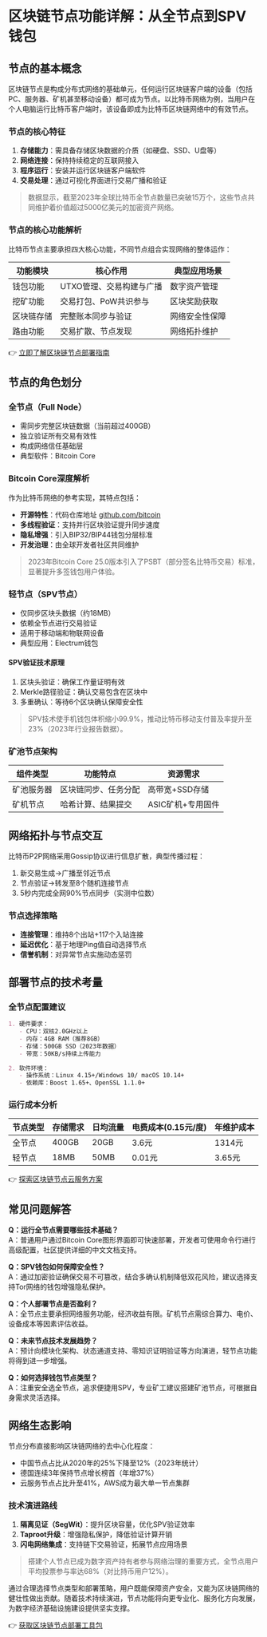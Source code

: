 # 区块链节点功能详解：从全节点到SPV钱包

## 节点的基本概念

区块链节点是构成分布式网络的基础单元，任何运行区块链客户端的设备（包括PC、服务器、矿机甚至移动设备）都可成为节点。以比特币网络为例，当用户在个人电脑运行比特币客户端时，该设备即成为比特币区块链网络中的有效节点。

### 节点的核心特征
1. **存储能力**：需具备存储区块数据的介质（如硬盘、SSD、U盘等）
2. **网络连接**：保持持续稳定的互联网接入
3. **程序运行**：安装并运行区块链客户端软件
4. **交易处理**：通过可视化界面进行交易广播和验证

> 数据显示，截至2023年全球比特币全节点数量已突破15万个，这些节点共同维护着价值超过5000亿美元的加密资产网络。

### 节点的核心功能解析

比特币节点主要承担四大核心功能，不同节点组合实现网络的整体运作：

| 功能模块   | 核心作用                          | 典型应用场景               |
|------------|-----------------------------------|----------------------------|
| 钱包功能   | UTXO管理、交易构建与广播          | 数字资产管理               |
| 挖矿功能   | 交易打包、PoW共识参与             | 区块奖励获取               |
| 区块链存储 | 完整账本同步与验证                | 网络安全性保障             |
| 路由功能   | 交易扩散、节点发现                | 网络拓扑维护               |

👉 [立即了解区块链节点部署指南](https://bit.ly/okx_welcome)

## 节点的角色划分

### 全节点（Full Node）
- 需同步完整区块链数据（当前超过400GB）
- 独立验证所有交易有效性
- 构成网络信任基础层
- 典型软件：Bitcoin Core

### Bitcoin Core深度解析
作为比特币网络的参考实现，其特点包括：
- **开源特性**：代码仓库地址 [github.com/bitcoin](https://github.com/bitcoin)
- **多线程验证**：支持并行区块验证提升同步速度
- **隐私增强**：引入BIP32/BIP44钱包分层标准
- **开发治理**：由全球开发者社区共同维护

> 2023年Bitcoin Core 25.0版本引入了PSBT（部分签名比特币交易）标准，显著提升多签钱包用户体验。

### 轻节点（SPV节点）
- 仅同步区块头数据（约18MB）
- 依赖全节点进行交易验证
- 适用于移动端和物联网设备
- 典型应用：Electrum钱包

#### SPV验证技术原理
1. 区块头验证：确保工作量证明有效
2. Merkle路径验证：确认交易包含在区块中
3. 多重确认：等待6个区块确认保障安全性

> SPV技术使手机钱包体积缩小99.9%，推动比特币移动支付普及率提升至23%（2023年行业报告数据）。

### 矿池节点架构
| 组件类型       | 功能特点                     | 资源需求         |
|----------------|------------------------------|------------------|
| 矿池服务器     | 区块链同步、任务分配          | 高带宽+SSD存储   |
| 矿机节点       | 哈希计算、结果提交            | ASIC矿机+专用固件|

## 网络拓扑与节点交互

比特币P2P网络采用Gossip协议进行信息扩散，典型传播过程：
1. 新交易生成→广播至邻近节点
2. 节点验证→转发至8个随机连接节点
3. 5秒内完成全网90%节点同步（实测中位数）

### 节点选择策略
- **连接管理**：维持8个出站+117个入站连接
- **延迟优化**：基于地理Ping值自动选择节点
- **信誉机制**：对异常节点实施动态惩罚

## 部署节点的技术考量

### 全节点配置建议
```markdown
1. 硬件要求：
   - CPU：双核2.0GHz以上
   - 内存：4GB RAM（推荐8GB）
   - 存储：500GB SSD（2023年数据）
   - 带宽：50KB/s持续上传能力

2. 软件环境：
   - 操作系统：Linux 4.15+/Windows 10/ macOS 10.14+
   - 依赖库：Boost 1.65+、OpenSSL 1.1.0+
```

### 运行成本分析
| 节点类型 | 存储需求 | 日均流量 | 电费成本(0.15元/度) | 年维护成本 |
|----------|----------|----------|---------------------|------------|
| 全节点   | 400GB    | 20GB     | 3.6元               | 1314元     |
| 轻节点   | 18MB     | 50MB     | 0.01元              | 3.65元     |

👉 [探索区块链节点云服务方案](https://bit.ly/okx_welcome)

## 常见问题解答

**Q：运行全节点需要哪些技术基础？**  
A：普通用户通过Bitcoin Core图形界面即可快速部署，开发者可使用命令行进行高级配置，社区提供详细的中文文档支持。

**Q：SPV钱包如何保障安全性？**  
A：通过加密验证确保交易不可篡改，结合多确认机制降低双花风险，建议选择支持Tor网络的钱包增强隐私保护。

**Q：个人部署节点是否盈利？**  
A：全节点主要承担网络服务功能，经济收益有限。矿机节点需综合算力、电价、设备成本等因素评估收益。

**Q：未来节点技术发展趋势？**  
A：预计向模块化架构、状态通道支持、零知识证明验证等方向演进，轻节点功能将得到进一步增强。

**Q：如何选择钱包节点类型？**  
A：注重安全选全节点，追求便捷用SPV，专业矿工建议搭建矿池节点，可根据自身需求灵活选择。

## 网络生态影响

节点分布直接影响区块链网络的去中心化程度：
- 中国节点占比从2020年的25%下降至12%（2023年统计）
- 德国连续3年保持节点增长榜首（年增37%）
- 云服务节点占比升至41%，AWS成为最大单一节点集群

### 技术演进路线
1. **隔离见证（SegWit）**：提升区块容量，优化SPV验证效率
2. **Taproot升级**：增强隐私保护，降低验证计算开销
3. **闪电网络集成**：支持链下交易验证，拓展节点应用场景

> 搭建个人节点已成为数字资产持有者参与网络治理的重要方式，全节点用户平均投票参与率达68%（对比持币用户12%）。

通过合理选择节点类型和部署策略，用户既能保障资产安全，又能为区块链网络的健壮性做出贡献。随着技术持续演进，节点功能将向更专业化、服务化方向发展，为数字经济基础设施建设提供坚实支撑。

👉 [获取区块链节点部署工具包](https://bit.ly/okx_welcome)